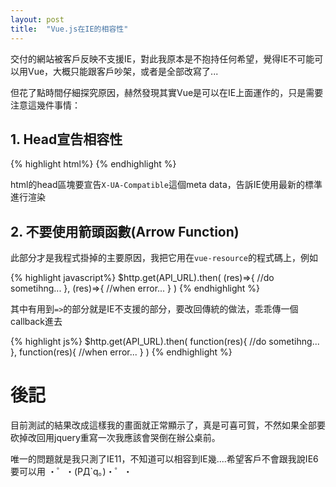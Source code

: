 ```yaml
---
layout: post
title:  "Vue.js在IE的相容性"
---
```


交付的網站被客戶反映不支援IE，對此我原本是不抱持任何希望，覺得IE不可能可以用Vue，大概只能跟客戶吵架，或者是全部改寫了...

但花了點時間仔細探究原因，赫然發現其實Vue是可以在IE上面運作的，只是需要注意這幾件事情：
<!-- more -->
## 1. Head宣告相容性 ##

{% highlight html%}
<meta http-equiv="X-UA-Compatible" content="ie=edge">
{% endhighlight %}

html的head區塊要宣告`X-UA-Compatible`這個meta data，告訴IE使用最新的標準進行渲染

## 2. 不要使用箭頭函數(Arrow Function) ##
此部分才是我程式掛掉的主要原因，我把它用在`vue-resource`的程式碼上，例如

{% highlight javascript%}
$http.get(API_URL).then(
	(res)=>{
		//do sometihng...
	},
	(res)=>{
		//when error...
	}
)
{% endhighlight %}

其中有用到`=>`的部分就是IE不支援的部分，要改回傳統的做法，乖乖傳一個callback進去

{% highlight js%}
$http.get(API_URL).then(
	function(res){
		//do sometihng...
	},
	function(res){
		//when error...
	}
)
{% endhighlight %}

# 後記 #

目前測試的結果改成這樣我的畫面就正常顯示了，真是可喜可賀，不然如果全部要砍掉改回用jquery重寫一次我應該會哭倒在辦公桌前。

唯一的問題就是我只測了IE11，不知道可以相容到IE幾....希望客戶不會跟我說IE6要可以用 ・゜・(PД`q｡)・゜・